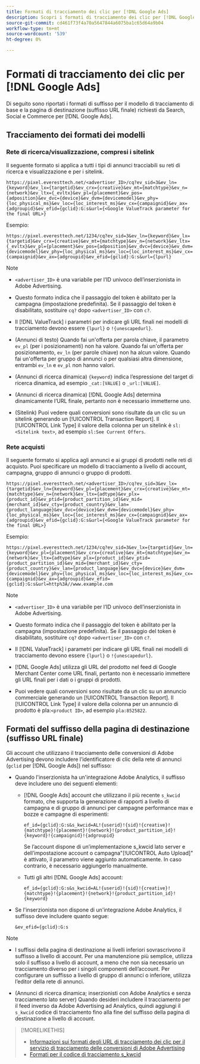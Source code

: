 ```yaml
---
title: Formati di tracciamento dei clic per [!DNL Google Ads]
description: Scopri i formati di tracciamento dei clic per [!DNL Google Ads] account.
source-git-commit: cd461f73f4a70a5647844a6075ba1c65d64a9b04
workflow-type: tm+mt
source-wordcount: '539'
ht-degree: 0%

---
```


# Formati di tracciamento dei clic per [!DNL Google Ads]

Di seguito sono riportati i formati di suffisso per il modello di tracciamento di base e la pagina di destinazione (suffisso URL finale) richiesti da Search, Social e Commerce per [!DNL Google Ads].

## Tracciamento dei formati dei modelli

### Rete di ricerca/visualizzazione, compresi i sitelink

Il seguente formato si applica a tutti i tipi di annunci tracciabili su reti di ricerca e visualizzazione e per i sitelink.

`https://pixel.everesttech.net/<advertiser_ID>/cq?ev_sid=3&ev_ln={keyword}&ev_lx={targetid}&ev_crx={creative}&ev_mt={matchtype}&ev_n={network}&ev_ltx={_evltx}&ev_pl={placement}&ev_pos={adposition}&ev_dvc={device}&ev_dvm={devicemodel}&ev_phy={loc_physical_ms}&ev_loc={loc_interest_ms}&ev_cx={campaignid}&ev_ax={adgroupid}&ev_efid={gclid}:G:s&url={<Google ValueTrack parameter for the final URL>}`

Esempio:

`https://pixel.everesttech.net/1234/cq?ev_sid=3&ev_ln={keyword}&ev_lx={targetid}&ev_crx={creative}&ev_mt={matchtype}&ev_n={network}&ev_ltx={_evltx}&ev_pl={placement}&ev_pos={adposition}&ev_dvc={device}&ev_dvm={devicemodel}&ev_phy={loc_physical_ms}&ev_loc={loc_interest_ms}&ev_cx={campaignid}&ev_ax={adgroupid}&ev_efid={gclid}:G:s&url={lpurl}`

>[!NOTE]
>
>* `<advertiser_ID>` è una variabile per l’ID univoco dell’inserzionista in Adobe Advertising.
>
>* Questo formato indica che il passaggio del token è abilitato per la campagna (impostazione predefinita). Se il passaggio del token è disabilitato, sostituire `cq?` dopo `<advertiser_ID>` con `c?`.
>
>* Il [!DNL ValueTrack] i parametri per indicare gli URL finali nei modelli di tracciamento devono essere `{lpurl}` o `!{unescapedurl}`.
>
>* (Annunci di testo) Quando fai un&#39;offerta per parola chiave, il parametro `ev_pl` (per i posizionamenti) non ha valore. Quando fai un&#39;offerta per posizionamento, `ev_ln` (per parole chiave) non ha alcun valore. Quando fai un&#39;offerta per gruppo di annunci o per qualsiasi altra dimensione, entrambi `ev_ln` e `ev_pl` non hanno valori.
>
>* (Annunci di ricerca dinamica) `{keyword}` indica l’espressione del target di ricerca dinamica, ad esempio `_cat:[VALUE]` o `_url:[VALUE]`.
>
>* (Annunci di ricerca dinamica) [!DNL Google Ads] determina dinamicamente l’URL finale, pertanto non è necessario immetterne uno.
>
>* (Sitelink) Puoi vedere quali conversioni sono risultate da un clic su un sitelink generando un [!UICONTROL Transaction Report]. Il [!UICONTROL Link Type] il valore della colonna per un sitelink è `sl:<Sitelink text>`, ad esempio `sl:See Current Offers`.


### Rete acquisti

Il seguente formato si applica agli annunci e ai gruppi di prodotti nelle reti di acquisto. Puoi specificare un modello di tracciamento a livello di account, campagna, gruppo di annunci o gruppo di prodotti.

`https://pixel.everesttech.net/<advertiser_ID>/cq?ev_sid=3&ev_lx={targetid}&ev_ln={keyword}&ev_pl={placement}&ev_crx={creative}&ev_mt={matchtype}&ev_n={network}&ev_ltx={adtype}&ev_plx={product_id}&ev_ptid={product_partition_id}&ev_mid={merchant_id}&ev_cty={product_country}&ev_lan={product_language}&ev_dvc={device}&ev_dvm={devicemodel}&ev_phy={loc_physical_ms}&ev_loc={loc_interest_ms}&ev_cx={campaignid}&ev_ax={adgroupid}&ev_efid={gclid}:G:s&url={<Google ValueTrack parameter for the final URL>}`

Esempio:

`https://pixel.everesttech.net/1234/cq?ev_sid=3&ev_lx={targetid}&ev_ln={keyword}&ev_pl={placement}&ev_crx={creative}&ev_mt={matchtype}&ev_n={network}&ev_ltx={adtype}&ev_plx={product_id}&ev_ptid={product_partition_id}&ev_mid={merchant_id}&ev_cty={product_country}&ev_lan={product_language}&ev_dvc={device}&ev_dvm={devicemodel}&ev_phy={loc_physical_ms}&ev_loc={loc_interest_ms}&ev_cx={campaignid}&ev_ax={adgroupid}&ev_efid={gclid}:G:s&url=http%3A//www.example.com`

>[!NOTE]
>
>* `<advertiser_ID>` è una variabile per l’ID univoco dell’inserzionista in Adobe Advertising.
>
>* Questo formato indica che il passaggio del token è abilitato per la campagna (impostazione predefinita). Se il passaggio del token è disabilitato, sostituire `cq?` dopo `<advertiser_ID>` con `c?`.
>
>* Il [!DNL ValueTrack] i parametri per indicare gli URL finali nei modelli di tracciamento devono essere `{lpurl}` o `!{unescapedurl}`.
>
>* [!DNL Google Ads] utilizza gli URL del prodotto nel feed di Google Merchant Center come URL finali, pertanto non è necessario immettere gli URL finali per i dati o i gruppi di prodotti.
>
>* Puoi vedere quali conversioni sono risultate da un clic su un annuncio commerciale generando un [!UICONTROL Transaction Report]. Il [!UICONTROL Link Type] il valore della colonna per un annuncio di prodotto è pla:`<product ID>`, ad esempio `pla:8525822`.


## Formati del suffisso della pagina di destinazione (suffisso URL finale)

Gli account che utilizzano il tracciamento delle conversioni di Adobe Advertising devono includere l’identificatore di clic della rete di annunci (`gclid` per [!DNL Google Ads]) nel suffisso:

* Quando l&#39;inserzionista ha un&#39;integrazione Adobe Analytics, il suffisso deve includere uno dei seguenti elementi:

   * [!DNL Google Ads] account che utilizzano il più recente `s_kwcid` formato, che supporta la generazione di rapporti a livello di campagna e di gruppo di annunci per campagne performance max e bozze e campagne di esperimenti:

      `ef_id={gclid}:G:s&s_kwcid=AL!{userid}!{sid}!{creative}!{matchtype}!{placement}!{network}!{product_partition_id}!{keyword}!{campaignid}!{adgroupid}`

      Se l’account dispone di un’implementazione s_kwcid lato server e dell’impostazione account o campagna&quot;[!UICONTROL Auto Upload]&quot; è attivato, il parametro viene aggiunto automaticamente. In caso contrario, è necessario aggiungerlo manualmente.

   * Tutti gli altri [!DNL Google Ads] account:

      `ef_id={gclid}:G:s&s_kwcid=AL!{userid}!{sid}!{creative}!{matchtype}!{placement}!{network}!{product_partition_id}!{keyword}`

* Se l&#39;inserzionista non dispone di un&#39;integrazione Adobe Analytics, il suffisso deve includere quanto segue:

   `&ev_efid={gclid}:G:s`

>[!NOTE]
>
>* I suffissi della pagina di destinazione ai livelli inferiori sovrascrivono il suffisso a livello di account. Per una manutenzione più semplice, utilizza solo il suffisso a livello di account, a meno che non sia necessario un tracciamento diverso per i singoli componenti dell’account. Per configurare un suffisso a livello di gruppo di annunci o inferiore, utilizza l’editor della rete di annunci.
>
>* (Annunci di ricerca dinamica; inserzionisti con Adobe Analytics e senza tracciamento lato server) Quando desideri includere il tracciamento per il feed inverso da Adobe Advertising ad Analytics, quindi aggiungi il `s_kwcid` codice di tracciamento fino alla fine del suffisso della pagina di destinazione a livello di account.


>[!MORELIKETHIS]
>
>* [Informazioni sui formati degli URL di tracciamento dei clic per il servizio di tracciamento delle conversioni di Adobe Advertising](formats-click-tracking-about.md)
>* [Formati per il codice di tracciamento s\_kwcid](skwcid-tracking-parameter.md)


